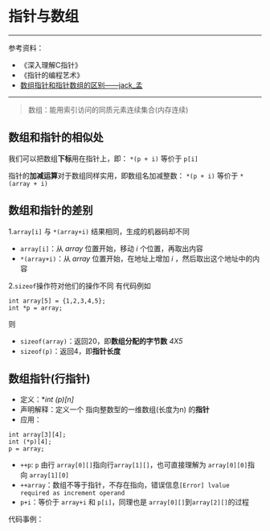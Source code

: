 # 指针与数组
--------------
参考资料：
- 《深入理解C指针》
- 《指针的编程艺术》
- [数组指针和指针数组的区别——jack_孟](https://www.cnblogs.com/mq0036/p/3382732.html)
-----------------
> 数组：能用索引访问的同质元素连续集合(内存连续)

## 数组和指针的相似处
我们可以把数组**下标**用在指针上，即：
`*(p + i)` 等价于 `p[i]`

指针的**加减运算**对于数组同样实用，即数组名加减整数：
`*(p + i)` 等价于 `*(array + i)`


## 数组和指针的差别
1.`array[i]` 与 `*(array+i)` 结果相同，生成的机器码却不同
- `array[i]`：从 *array* 位置开始，移动 *i* 个位置，再取出内容
- `*(array+i)`：从 *array* 位置开始，在地址上增加 *i* ，然后取出这个地址中的内容

2.`sizeof`操作符对他们的操作不同
有代码例如
```
int array[5] = {1,2,3,4,5};
int *p = array;
```
则
- `sizeof(array)`：返回20，即**数组分配的字节数** *4X5*
- `sizeof(p)`：返回4，即**指针长度**

## 数组指针(行指针)
- 定义：**int (*p)[n]**
- 声明解释：定义一个 指向整数型的一维数组(长度为n) 的**指针**
- 应用：
```
int array[3][4];
int (*p)[4];
p = array;
```
- `++p`: `p` 由行 `array[0][]`指向行`array[1][]`，也可直接理解为 `array[0][0]`指向 `array[1][0]`
- `++array`：数组不等于指针，不存在指向，错误信息`[Error] lvalue required as increment operand`
- `p+i`：等价于 `array+i` 和 `p[i]`，同理也是 `array[0][]`到`array[2][]`的过程 

代码事例：